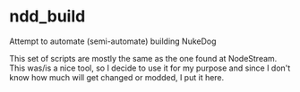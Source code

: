ndd_build
=========

Attempt to automate (semi-automate) building NukeDog

This set of scripts are mostly the same as the one found at NodeStream. This was/is a nice tool, so I decide to use it for my purpose and since I don't know how much will get changed or modded, I put it here.

